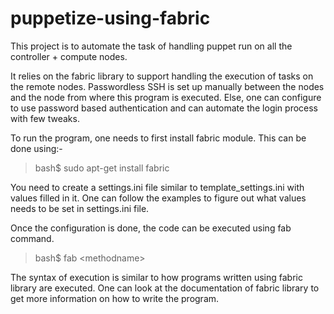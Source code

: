 # puppetize-using-fabric
This project is to automate the task of handling puppet run on all the controller + compute nodes.

It relies on the fabric library to support handling the execution of tasks on the remote nodes.
Passwordless SSH is set up manually between the nodes and the node from where this program is executed. 
Else, one can configure to use password based authentication and can automate the login process with few tweaks.

To run the program, one needs to first install fabric module. This can be done using:-
> bash$ sudo apt-get install fabric

You need to create a settings.ini file similar to template_settings.ini with values filled in it.
One can follow the examples to figure out what values needs to be set in settings.ini file.

Once the configuration is done, the code can be executed using fab command.
> bash$ fab \<methodname\>

The syntax of execution is similar to how programs written using fabric library are executed. 
One can look at the documentation of fabric library to get more information on how to write the program.

